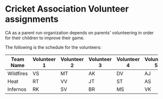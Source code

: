 # Cricket Association Volunteer assignments

CA as a parent run organization depends on parents' volunteering in order for their children to improve their game.

The following is the schedule for the volunteers:

|Team Name | Volunteer 1|Volunteer 2|Volunteer 3|Volunteer 4|Volunteer 5|
| -------- | ---------- | --------- | --------- | --------- | --------- |
|Wildfires |VS|MT|AK|DV|AJ|
|Heat|RT|VV|JT|ST|AS|
|Infernos| RK|SV|BR|MS|VK|

